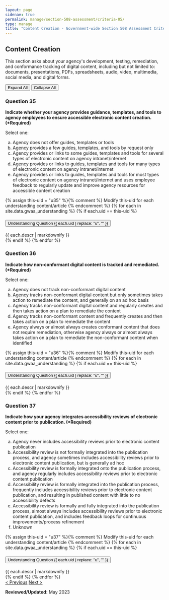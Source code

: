 ```yaml
---
layout: page
sidenav: true
permalink: manage/section-508-assessment/criteria-05/
type: manage
title: "Content Creation - Government-wide Section 508 Assessment Criteria"
---
```


<H2 id="content-creation">Content Creation</H2>
<p>This section asks about your agency's development, testing, remediation, and conformance tracking of digital content, including but not limited to: documents, presentations, PDFs, spreadsheets, audio, video, multimedia, social media, and digital forms. </p>

<!-- Expand/Collapse All "Understanding" Content -->
<div class="margin-y-3 margin-x-1">
    <button id="expand-all" class="usa-button">Expand All</button>
    <button id="collapse-all" class="usa-button">Collapse All</button>
</div>

<div class="usa-card-group">
<!-- begin insert criteria -->

<!-- Q:035-->
<div id="q35" class="usa-card tablet:grid-col-12">
    <div class="usa-card__container border-top">
        <div class="usa-card__header">
            <h3 class="usa-card__heading"> Question 35 </h3>
        </div>
        <div class="usa-card__body">
            <p><strong> Indicate whether your agency provides guidance, templates, and tools to agency employees to
                    ensure accessible electronic content creation. (*Required) </strong></p>
            <p> Select one: </p>
            <p>
            <ol type="a">
                <li>Agency does not offer guides, templates or tools</li>
                <li>Agency provides a few guides, templates, and tools by request only</li>
                <li>Agency provides or links to some guides, templates and tools for several types of electronic content
                    on agency intranet/internet</li>
                <li>Agency provides or links to guides, templates and tools for many types of electronic content on
                    agency intranet/internet</li>
                <li>Agency provides or links to guides, templates and tools for most types of electronic content on
                    agency intranet/internet and uses employee feedback to regularly update and improve agency resources
                    for accessible content creation</li>
            </ol>
            </p>
        </div>
        {% assign this-uid = "u35" %}{% comment %} Modify this-uid for each understanding content/article {% endcomment %}
        {% for each in site.data.gwaa_understanding %}
            {% if each.uid == this-uid %}
            <!-- Understanding -->
            <div class="border-top-05 border-primary margin-top-1">
                <div class="usa-accordion">
                    <h4 class="usa-accordion__heading">
                        <button
                        type="button"
                        class="usa-accordion__button understand_button padding-left-3"
                        aria-expanded="false"
                        aria-controls="{{ each.uid }}"
                        >
                        Understanding Question {{ each.uid | replace: "u", "" }}
                        </button>
                    </h4>
                    <div id="{{ each.uid }}" class="usa-accordion__content understand_content usa-prose padding-x-3 padding-y-0 bg-primary-lighter text-primary-darker border-top-05 border-primary">
                        <div class="margin-x-auto margin-y-0">
                            {{ each.descr | markdownify }}
                        </div>
                    </div>
                </div>
            </div>
            {% endif %}
        {% endfor %}
    </div>
</div>
<!-- Q:036-->
<div id="q36" class="usa-card tablet:grid-col-12">
    <div class="usa-card__container border-top">
        <div class="usa-card__header">
            <h3 class="usa-card__heading"> Question 36 </h3>
        </div>
        <div class="usa-card__body">
            <p><strong> Indicate how non-conformant digital content is tracked and remediated. (*Required) </strong></p>
            <p> Select one: </p>
            <p>
            <ol type="a">
                <li>Agency does not track non-conformant digital content</li>
                <li>Agency tracks non-conformant digital content but only sometimes takes action to remediate the
                    content, and generally on an ad hoc basis</li>
                <li>Agency tracks non-conformant digital content and regularly creates and then takes action on a plan
                    to remediate the content</li>
                <li>Agency tracks non-conformant content and frequently creates and then takes action on a plan to
                    remediate the content</li>
                <li>Agency always or almost always creates conformant content that does not require remediation,
                    otherwise agency always or almost always takes action on a plan to remediate the non-conformant
                    content when identified</li>
            </ol>
            </p>
        </div>
        {% assign this-uid = "u36" %}{% comment %} Modify this-uid for each understanding content/article {% endcomment %}
        {% for each in site.data.gwaa_understanding %}
            {% if each.uid == this-uid %}
            <!-- Understanding -->
            <div class="border-top-05 border-primary margin-top-1">
                <div class="usa-accordion">
                    <h4 class="usa-accordion__heading">
                        <button
                        type="button"
                        class="usa-accordion__button understand_button padding-left-3"
                        aria-expanded="false"
                        aria-controls="{{ each.uid }}"
                        >
                        Understanding Question {{ each.uid | replace: "u", "" }}
                        </button>
                    </h4>
                    <div id="{{ each.uid }}" class="usa-accordion__content understand_content usa-prose padding-x-3 padding-y-0 bg-primary-lighter text-primary-darker border-top-05 border-primary">
                        <div class="margin-x-auto margin-y-0">
                            {{ each.descr | markdownify }}
                        </div>
                    </div>
                </div>
            </div>
            {% endif %}
        {% endfor %}
    </div>
</div>
<!-- Q:037-->
<div id="q37" class="usa-card tablet:grid-col-12">
    <div class="usa-card__container border-top">
        <div class="usa-card__header">
            <h3 class="usa-card__heading"> Question 37 </h3>
        </div>
        <div class="usa-card__body">
            <p><strong> Indicate how your agency integrates accessibility reviews of electronic content prior to
                    publication. (*Required) </strong></p>
            <p> Select one: </p>
            <p>
            <ol type="a">
                <li>Agency never includes accessibility reviews prior to electronic content publication</li>
                <li>Accessibility review is not formally integrated into the publication process, and agency sometimes
                    includes accessibility reviews prior to electronic content publication, but is generally ad hoc</li>
                <li>Accessibility review is formally integrated onto the publication process, and agency regularly
                    includes accessibility reviews prior to electronic content publication</li>
                <li>Accessibility review is formally integrated into the publication process, frequently includes
                    accessibility reviews prior to electronic content publication, and resulting in published content
                    with little to no accessibility defects</li>
                <li>Accessibility review is formally and fully integrated into the publication process, almost always
                    includes accessibility reviews prior to electronic content publication, and includes feedback loops
                    for continuous improvements/process refinement</li>
                <li>Unknown</li>
            </ol>
            </p>
        </div>
        {% assign this-uid = "u37" %}{% comment %} Modify this-uid for each understanding content/article {% endcomment %}
        {% for each in site.data.gwaa_understanding %}
            {% if each.uid == this-uid %}
            <!-- Understanding -->
            <div class="border-top-05 border-primary margin-top-1">
                <div class="usa-accordion">
                    <h4 class="usa-accordion__heading">
                        <button
                        type="button"
                        class="usa-accordion__button understand_button padding-left-3"
                        aria-expanded="false"
                        aria-controls="{{ each.uid }}"
                        >
                        Understanding Question {{ each.uid | replace: "u", "" }}
                        </button>
                    </h4>
                    <div id="{{ each.uid }}" class="usa-accordion__content understand_content usa-prose padding-x-3 padding-y-0 bg-primary-lighter text-primary-darker border-top-05 border-primary">
                        <div class="margin-x-auto margin-y-0">
                            {{ each.descr | markdownify }}
                        </div>
                    </div>
                </div>
            </div>
            {% endif %}
        {% endfor %}
    </div>
</div>

<!-- end insert criteria -->
</div>

<div id="prev-next-section">
    <a class="prev-page" title="Go to previous page" href="{{site.baseurl}}/manage/section-508-assessment/criteria-04/"> < Previous</a>
    <a class="prev-page" title="Go to next page" href="{{site.baseurl}}/manage/section-508-assessment/criteria-06/"> Next > </a>
</div>

**Reviewed/Updated:** May 2023

<!-- Expand/Collapse All Understanding Content script -->
<script>
    $("#expand-all").on("click", function (){
        $(".understand_button").attr("aria-expanded", "true");
        $(".understand_content").removeAttr("hidden");
    });
    $("#collapse-all").on("click", function (){
        $(".understand_button").attr("aria-expanded", "false");
        $(".understand_content").attr("hidden","");
    });
</script>

<!-- Unhide hash/anchor from external url -->
<script>
    $(function(){
        var window_hash = window.location.hash;
        if ($(window_hash).hasClass("usa-card")){
            let u_hash = window_hash.replace("q", "u");
            $(u_hash).removeAttr("hidden");
            $(u_hash).prev().attr("aria-expanded", "true");
        }
    });
</script>